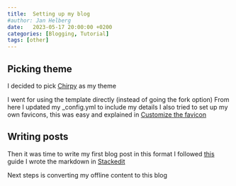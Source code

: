 ```yaml
---
title:  Setting up my blog
#author: Jan Helberg
date:   2023-05-17 20:00:00 +0200
categories: [Blogging, Tutorial]
tags: [other]
---
```


## Picking theme
I decided to pick [Chirpy](https://chirpy.cotes.page/posts/getting-started/) as my theme

I went for using the template directly (instead of going the fork option)
From here I updated my _config.yml to include my details
I also tried to set up my own favicons, this was easy and explained in [Customize the favicon](https://chirpy.cotes.page/posts/customize-the-favicon/)

## Writing posts
Then it was time to write my first blog post in this format
I followed [this](https://chirpy.cotes.page/posts/write-a-new-post/) guide
I wrote the markdown in [Stackedit](https://stackedit.io/app#)

Next steps is converting my offline content to this blog
